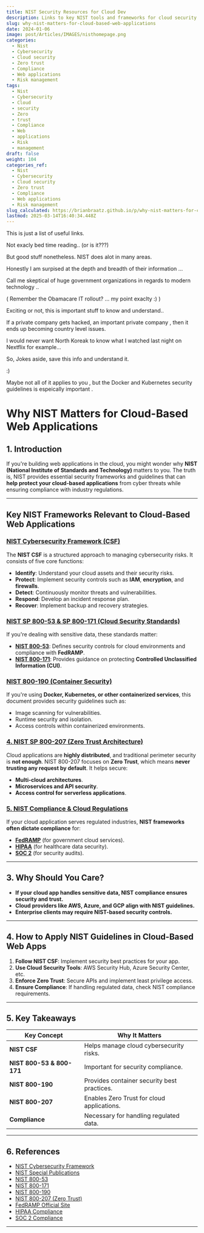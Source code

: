 ```yaml
---
title: NIST Security Resources for Cloud Dev
description: Links to key NIST tools and frameworks for cloud security
slug: why-nist-matters-for-cloud-based-web-applications
date: 2024-01-06
image: post/Articles/IMAGES/nisthomepage.png
categories:
  - Nist
  - Cybersecurity
  - Cloud security
  - Zero trust
  - Compliance
  - Web applications
  - Risk management
tags:
  - Nist
  - Cybersecurity
  - Cloud
  - security
  - Zero
  - trust
  - Compliance
  - Web
  - applications
  - Risk
  - management
draft: false
weight: 104
categories_ref:
  - Nist
  - Cybersecurity
  - Cloud security
  - Zero trust
  - Compliance
  - Web applications
  - Risk management
slug_calculated: https://brianbraatz.github.io/p/why-nist-matters-for-cloud-based-web-applications
lastmod: 2025-03-14T16:40:34.448Z
---
```

This is just a list of useful links.

Not exacly bed time reading.. (or is it???)

But good stuff nonetheless. NIST does alot in many areas.

Honestly I am surpised at the depth and breadth of their information ...

Call me skeptical of huge government organizations in regards to modern technology ..

( Remember the Obamacare IT rollout? ... my point exaclty  :) )

Exciting or not, this is important stuff to know and understand..

If a private company gets hacked, an important private company , then it ends up becoming country level issues.

I would never want North Koreak to know what I watched last night on Nextflix for example...

So, Jokes aside, save this info and understand it.

:)

Maybe not all of it applies to you , but the Docker and Kubernetes security guidelines is espeically important .

# Why NIST Matters for Cloud-Based Web Applications

## 1. Introduction

If you're building web applications in the cloud, you might wonder why **NIST (National Institute of Standards and Technology)** matters to you. The truth is, NIST provides essential security frameworks and guidelines that can **help protect your cloud-based applications** from cyber threats while ensuring compliance with industry regulations.

***

## Key NIST Frameworks Relevant to Cloud-Based Web Applications

### [NIST Cybersecurity Framework (CSF)](https://www.nist.gov/cyberframework)

The **NIST CSF** is a structured approach to managing cybersecurity risks. It consists of five core functions:

* **Identify**: Understand your cloud assets and their security risks.
* **Protect**: Implement security controls such as **IAM**, **encryption**, and **firewalls**.
* **Detect**: Continuously monitor threats and vulnerabilities.
* **Respond**: Develop an incident response plan.
* **Recover**: Implement backup and recovery strategies.

### [NIST SP 800-53 & SP 800-171 (Cloud Security Standards)](https://csrc.nist.gov/publications/sp800)

If you're dealing with sensitive data, these standards matter:

* **[NIST 800-53](https://csrc.nist.gov/publications/detail/sp/800-53/rev-5/final)**: Defines security controls for cloud environments and compliance with **FedRAMP**.
* **[NIST 800-171](https://csrc.nist.gov/publications/detail/sp/800-171/rev-2/final)**: Provides guidance on protecting **Controlled Unclassified Information (CUI)**.

### [NIST 800-190 (Container Security)](https://csrc.nist.gov/publications/detail/sp/800-190/final)

If you're using **Docker, Kubernetes, or other containerized services**, this document provides security guidelines such as:

* Image scanning for vulnerabilities.
* Runtime security and isolation.
* Access controls within containerized environments.

### [4. NIST SP 800-207 (Zero Trust Architecture)](https://csrc.nist.gov/publications/detail/sp/800-207/final)

Cloud applications are **highly distributed**, and traditional perimeter security is **not enough**. NIST 800-207 focuses on **Zero Trust**, which means **never trusting any request by default**. It helps secure:

* **Multi-cloud architectures**.
* **Microservices and API security**.
* **Access control for serverless applications**.

### [5. NIST Compliance & Cloud Regulations](https://www.nist.gov/topics/cybersecurity)

If your cloud application serves regulated industries, **NIST frameworks often dictate compliance** for:

* **[FedRAMP](https://www.fedramp.gov/)** (for government cloud services).
* **[HIPAA](https://www.hhs.gov/hipaa/index.html)** (for healthcare data security).
* **[SOC 2](https://www.aicpa.org/interestareas/frc/assuranceadvisoryservices/soc.html)** (for security audits).

***

## 3. Why Should You Care?

* **If your cloud app handles sensitive data, NIST compliance ensures security and trust.**
* **Cloud providers like AWS, Azure, and GCP align with NIST guidelines.**
* **Enterprise clients may require NIST-based security controls.**

***

## 4. How to Apply NIST Guidelines in Cloud-Based Web Apps

1. **Follow NIST CSF**: Implement security best practices for your app.
2. **Use Cloud Security Tools**: AWS Security Hub, Azure Security Center, etc.
3. **Enforce Zero Trust**: Secure APIs and implement least privilege access.
4. **Ensure Compliance**: If handling regulated data, check NIST compliance requirements.

***

## 5. Key Takeaways

| **Key Concept**           | **Why It Matters**                          |
| ------------------------- | ------------------------------------------- |
| **NIST CSF**              | Helps manage cloud cybersecurity risks.     |
| **NIST 800-53 & 800-171** | Important for security compliance.          |
| **NIST 800-190**          | Provides container security best practices. |
| **NIST 800-207**          | Enables Zero Trust for cloud applications.  |
| **Compliance**            | Necessary for handling regulated data.      |

***

## 6. References

* [NIST Cybersecurity Framework](https://www.nist.gov/cyberframework)
* [NIST Special Publications](https://csrc.nist.gov/publications)
* [NIST 800-53](https://csrc.nist.gov/publications/detail/sp/800-53/rev-5/final)
* [NIST 800-171](https://csrc.nist.gov/publications/detail/sp/800-171/rev-2/final)
* [NIST 800-190](https://csrc.nist.gov/publications/detail/sp/800-190/final)
* [NIST 800-207 (Zero Trust)](https://csrc.nist.gov/publications/detail/sp/800-207/final)
* [FedRAMP Official Site](https://www.fedramp.gov/)
* [HIPAA Compliance](https://www.hhs.gov/hipaa/index.html)
* [SOC 2 Compliance](https://www.aicpa.org/interestareas/frc/assuranceadvisoryservices/soc.html)

***
